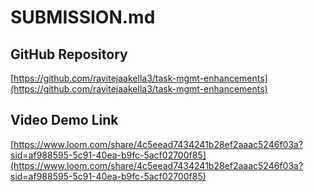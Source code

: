 # SUBMISSION.md

## GitHub Repository
[https://github.com/ravitejaakella3/task-mgmt-enhancements](https://github.com/ravitejaakella3/task-mgmt-enhancements)

## Video Demo Link
[https://www.loom.com/share/4c5eead7434241b28ef2aaac5246f03a?sid=af988595-5c91-40ea-b9fc-5acf02700f85](https://www.loom.com/share/4c5eead7434241b28ef2aaac5246f03a?sid=af988595-5c91-40ea-b9fc-5acf02700f85)

